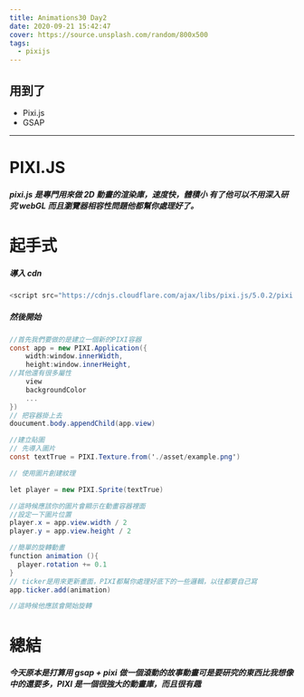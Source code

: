 ```yaml
---
title: Animations30 Day2
date: 2020-09-21 15:42:47
cover: https://source.unsplash.com/random/800x500
tags:
  - pixijs
---
```


## 用到了

- Pixi.js
- GSAP

---

# PIXI.JS

##### pixi.js 是專門用來做 2D 動畫的渲染庫，速度快，體積小 有了他可以不用深入研究 webGL 而且瀏覽器相容性問題他都幫你處理好了。

# 起手式

##### 導入 cdn

```cs
<script src="https://cdnjs.cloudflare.com/ajax/libs/pixi.js/5.0.2/pixi.min.js"></script>
```

##### 然後開始

```cs
//首先我們要做的是建立一個新的PIXI容器
const app = new PIXI.Application({
    width:window.innerWidth,
    height:window.innerHeight,
//其他還有很多屬性
    view
    backgroundColor
    ...
})
// 把容器掛上去
doucument.body.appendChild(app.view)

//建立貼圖
// 先導入圖片
const textTrue = PIXI.Texture.from('./asset/example.png')

// 使用圖片創建紋理

let player = new PIXI.Sprite(textTrue)

//這時候應該你的圖片會顯示在動畫容器裡面
//設定一下圖片位置
player.x = app.view.width / 2
player.y = app.view.height / 2

//簡單的旋轉動畫
function animation (){
  player.rotation += 0.1
}
// ticker是用來更新畫面，PIXI都幫你處理好底下的一些邏輯，以往都要自己寫
app.ticker.add(animation)

//這時候他應該會開始旋轉
```

# 總結

##### 今天原本是打算用 gsap + pixi 做一個滾動的故事動畫可是要研究的東西比我想像中的還要多，PIXI 是一個很強大的動畫庫，而且很有趣
